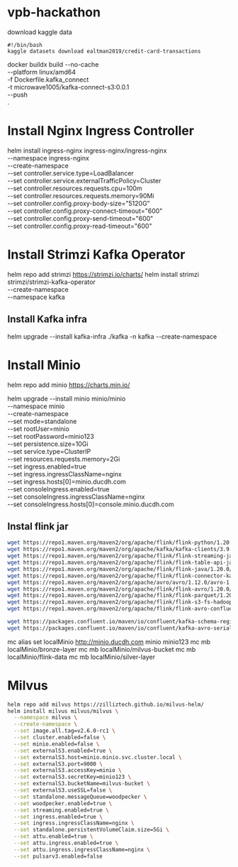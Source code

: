 # vpb-hackathon

download kaggle data

```
#!/bin/bash
kaggle datasets download ealtman2019/credit-card-transactions
```


docker buildx build --no-cache\
    --platform linux/amd64 \
    -f Dockerfile.kafka_connect \
    -t microwave1005/kafka-connect-s3:0.0.1 \
    --push \
    .

# Install Nginx Ingress Controller
helm install ingress-nginx ingress-nginx/ingress-nginx \
  --namespace ingress-nginx \
  --create-namespace \
  --set controller.service.type=LoadBalancer \
  --set controller.service.externalTrafficPolicy=Cluster \
  --set controller.resources.requests.cpu=100m \
  --set controller.resources.requests.memory=90Mi \
  --set controller.config.proxy-body-size="5120G" \
  --set controller.config.proxy-connect-timeout="600" \
  --set controller.config.proxy-send-timeout="600" \
  --set controller.config.proxy-read-timeout="600"

# Install Strimzi Kafka Operator
helm repo add strimzi https://strimzi.io/charts/
helm install strimzi strimzi/strimzi-kafka-operator \
  --create-namespace \
  --namespace kafka 

## Install Kafka infra
helm upgrade --install kafka-infra ./kafka -n kafka --create-namespace
# Install Minio
helm repo add minio https://charts.min.io/

helm upgrade --install minio minio/minio \
  --namespace minio \
  --create-namespace \
  --set mode=standalone \
  --set rootUser=minio \
  --set rootPassword=minio123 \
  --set persistence.size=10Gi \
  --set service.type=ClusterIP \
  --set resources.requests.memory=2Gi \
  --set ingress.enabled=true \
  --set ingress.ingressClassName=nginx \
  --set ingress.hosts[0]=minio.ducdh.com \
  --set consoleIngress.enabled=true \
  --set consoleIngress.ingressClassName=nginx \
  --set consoleIngress.hosts[0]=console.minio.ducdh.com 

## Instal flink jar
```bash
wget https://repo1.maven.org/maven2/org/apache/flink/flink-python/1.20.0/flink-python-1.20.0.jar
wget https://repo1.maven.org/maven2/org/apache/kafka/kafka-clients/3.9.0/kafka-clients-3.9.0.jar
wget https://repo1.maven.org/maven2/org/apache/flink/flink-streaming-java_2.12/1.20.0/flink-streaming-java_2.12-1.20.0.jar
wget https://repo1.maven.org/maven2/org/apache/flink/flink-table-api-java-bridge_2.12/1.20.0/flink-table-api-java-bridge_2.12-1.20.0.jar
wget https://repo1.maven.org/maven2/org/apache/flink/flink-java/1.20.0/flink-java-1.20.0.jar
wget https://repo1.maven.org/maven2/org/apache/flink/flink-connector-kafka/3.4.0-1.20/flink-connector-kafka-3.4.0-1.20.jar
wget https://repo1.maven.org/maven2/org/apache/avro/avro/1.12.0/avro-1.12.0.jar
wget https://repo1.maven.org/maven2/org/apache/flink/flink-avro/1.20.0/flink-avro-1.20.0.jar
wget https://repo1.maven.org/maven2/org/apache/flink/flink-parquet/1.20.0/flink-parquet-1.20.0.jar
wget https://repo1.maven.org/maven2/org/apache/flink/flink-s3-fs-hadoop/1.20.0/flink-s3-fs-hadoop-1.20.0.jar
wget https://repo1.maven.org/maven2/org/apache/flink/flink-avro-confluent-registry/1.20.0/flink-avro-confluent-registry-1.20.0.jar

wget https://packages.confluent.io/maven/io/confluent/kafka-schema-registry-client/7.5.0/kafka-schema-registry-client-7.5.0.jar
wget https://packages.confluent.io/maven/io/confluent/kafka-avro-serializer/7.5.0/kafka-avro-serializer-7.5.0.jar
```

mc alias set localMinio http://minio.ducdh.com minio minio123
mc mb localMinio/bronze-layer
mc mb localMinio/milvus-bucket
mc mb localMinio/flink-data
mc mb localMinio/silver-layer

# Milvus 
```bash
helm repo add milvus https://zilliztech.github.io/milvus-helm/
helm install milvus milvus/milvus \
  --namespace milvus \
  --create-namespace \
  --set image.all.tag=v2.6.0-rc1 \
  --set cluster.enabled=false \
  --set minio.enabled=false \
  --set externalS3.enabled=true \
  --set externalS3.host=minio.minio.svc.cluster.local \
  --set externalS3.port=9000 \
  --set externalS3.accessKey=minio \
  --set externalS3.secretKey=minio123 \
  --set externalS3.bucketName=milvus-bucket \
  --set externalS3.useSSL=false \
  --set standalone.messageQueue=woodpecker \
  --set woodpecker.enabled=true \
  --set streaming.enabled=true \
  --set ingress.enabled=true \
  --set ingress.ingressClassName=nginx \
  --set standalone.persistentVolumeClaim.size=5Gi \
  --set attu.enabled=true \
  --set attu.ingress.enabled=true \
  --set attu.ingress.ingressClassName=nginx \
  --set pulsarv3.enabled=false




